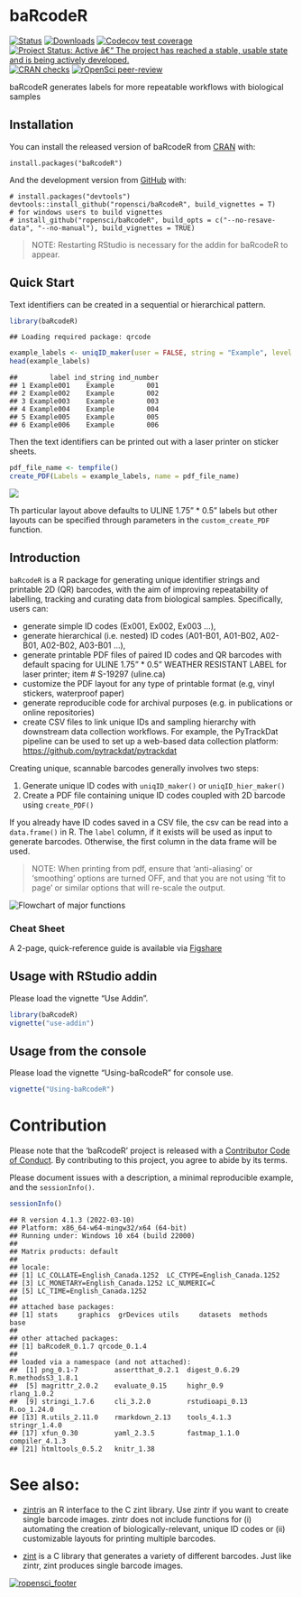 
<!-- README.md is generated from README.Rmd. Please edit that file -->

# baRcodeR

<!-- badges: start -->

[![Status](https://www.r-pkg.org/badges/version/baRcodeR)](https://CRAN.R-project.org/package=baRcodeR)
[![Downloads](https://cranlogs.r-pkg.org/badges/grand-total/baRcodeR)](https://CRAN.R-project.org/package=baRcodeR)
[![Codecov test
coverage](https://codecov.io/gh/ropensci/baRcodeR/branch/master/graph/badge.svg)](https://app.codecov.io/gh/ropensci/baRcodeR?branch=master)
[![Project Status: Active â€“ The project has reached a stable, usable
state and is being actively
developed.](https://www.repostatus.org/badges/latest/active.svg)](https://www.repostatus.org/#active)
[![CRAN
checks](https://github.com/r-hub/cchecksbadges/blob/gh-pages/summary/baRcodeR.svg)](https://github.com/r-hub/cchecksbadges/blob/gh-pages/summary/baRcodeR.svg)
[![rOpenSci
peer-review](https://badges.ropensci.org/338_status.svg)](https://github.com/ropensci/software-review/issues/338)
<!-- badges: end -->

baRcodeR generates labels for more repeatable workflows with biological
samples

## Installation

You can install the released version of baRcodeR from
[CRAN](https://CRAN.R-project.org) with:

    install.packages("baRcodeR")

And the development version from [GitHub](https://github.com/) with:

    # install.packages("devtools")
    devtools::install_github("ropensci/baRcodeR", build_vignettes = T)
    # for windows users to build vignettes
    # install_github("ropensci/baRcodeR", build_opts = c("--no-resave-data", "--no-manual"), build_vignettes = TRUE)

> NOTE: Restarting RStudio is necessary for the addin for baRcodeR to
> appear.

## Quick Start

Text identifiers can be created in a sequential or hierarchical pattern.

``` r
library(baRcodeR)
```

    ## Loading required package: qrcode

``` r
example_labels <- uniqID_maker(user = FALSE, string = "Example", level = 1:80)
head(example_labels)
```

    ##        label ind_string ind_number
    ## 1 Example001    Example        001
    ## 2 Example002    Example        002
    ## 3 Example003    Example        003
    ## 4 Example004    Example        004
    ## 5 Example005    Example        005
    ## 6 Example006    Example        006

Then the text identifiers can be printed out with a laser printer on
sticker sheets.

``` r
pdf_file_name <- tempfile()
create_PDF(Labels = example_labels, name = pdf_file_name)
```

![](man/figures/example.png)<!-- -->

Th particular layout above defaults to ULINE 1.75” \* 0.5” labels but
other layouts can be specified through parameters in the
`custom_create_PDF` function.

## Introduction

`baRcodeR` is a R package for generating unique identifier strings and
printable 2D (QR) barcodes, with the aim of improving repeatability of
labelling, tracking and curating data from biological samples.
Specifically, users can:

-   generate simple ID codes (Ex001, Ex002, Ex003 …),
-   generate hierarchical (i.e. nested) ID codes (A01-B01, A01-B02,
    A02-B01, A02-B02, A03-B01 …),
-   generate printable PDF files of paired ID codes and QR barcodes with
    default spacing for ULINE 1.75” \* 0.5” WEATHER RESISTANT LABEL for
    laser printer; item # S-19297 (uline.ca)
-   customize the PDF layout for any type of printable format (e.g,
    vinyl stickers, waterproof paper)
-   generate reproducible code for archival purposes (e.g. in
    publications or online repositories)
-   create CSV files to link unique IDs and sampling hierarchy with
    downstream data collection workflows. For example, the PyTrackDat
    pipeline can be used to set up a web-based data collection platform:
    <https://github.com/pytrackdat/pytrackdat>

Creating unique, scannable barcodes generally involves two steps:

1.  Generate unique ID codes with `uniqID_maker()` or
    `uniqID_hier_maker()`
2.  Create a PDF file containing unique ID codes coupled with 2D barcode
    using `create_PDF()`

If you already have ID codes saved in a CSV file, the csv can be read
into a `data.frame()` in R. The `label` column, if it exists will be
used as input to generate barcodes. Otherwise, the first column in the
data frame will be used.

> NOTE: When printing from pdf, ensure that ‘anti-aliasing’ or
> ‘smoothing’ options are turned OFF, and that you are not using ‘fit to
> page’ or similar options that will re-scale the output.

![Flowchart of major functions](man/figures/Flowchart.png)

### Cheat Sheet

A 2-page, quick-reference guide is available via
[Figshare](https://dx.doi.org/10.6084/m9.figshare.7043309)

## Usage with RStudio addin

Please load the vignette “Use Addin”.

``` r
library(baRcodeR)
vignette("use-addin")
```

## Usage from the console

Please load the vignette “Using-baRcodeR” for console use.

``` r
vignette("Using-baRcodeR")
```

# Contribution

Please note that the ‘baRcodeR’ project is released with a [Contributor
Code of
Conduct](https://github.com/ropensci/baRcodeR/blob/master/CODE_OF_CONDUCT.md).
By contributing to this project, you agree to abide by its terms.

Please document issues with a description, a minimal reproducible
example, and the `sessionInfo()`.

``` r
sessionInfo()
```

    ## R version 4.1.3 (2022-03-10)
    ## Platform: x86_64-w64-mingw32/x64 (64-bit)
    ## Running under: Windows 10 x64 (build 22000)
    ## 
    ## Matrix products: default
    ## 
    ## locale:
    ## [1] LC_COLLATE=English_Canada.1252  LC_CTYPE=English_Canada.1252   
    ## [3] LC_MONETARY=English_Canada.1252 LC_NUMERIC=C                   
    ## [5] LC_TIME=English_Canada.1252    
    ## 
    ## attached base packages:
    ## [1] stats     graphics  grDevices utils     datasets  methods   base     
    ## 
    ## other attached packages:
    ## [1] baRcodeR_0.1.7 qrcode_0.1.4  
    ## 
    ## loaded via a namespace (and not attached):
    ##  [1] png_0.1-7         assertthat_0.2.1  digest_0.6.29     R.methodsS3_1.8.1
    ##  [5] magrittr_2.0.2    evaluate_0.15     highr_0.9         rlang_1.0.2      
    ##  [9] stringi_1.7.6     cli_3.2.0         rstudioapi_0.13   R.oo_1.24.0      
    ## [13] R.utils_2.11.0    rmarkdown_2.13    tools_4.1.3       stringr_1.4.0    
    ## [17] xfun_0.30         yaml_2.3.5        fastmap_1.1.0     compiler_4.1.3   
    ## [21] htmltools_0.5.2   knitr_1.38

# See also:

-   [zintr](https://github.com/carlganz/zintr)is an R interface to the C
    zint library. Use zintr if you want to create single barcode images.
    zintr does not include functions for (i) automating the creation of
    biologically-relevant, unique ID codes or (ii) customizable layouts
    for printing multiple barcodes.

-   [zint](https://zint.org.uk/) is a C library that generates a variety
    of different barcodes. Just like zintr, zint produces single barcode
    images.

[![ropensci_footer](https://ropensci.org/public_images/ropensci_footer.png)](https://ropensci.org)
